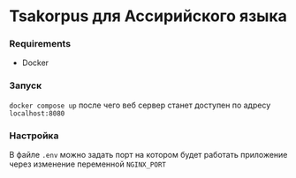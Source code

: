 # Tsakorpus для Ассирийского языка

### Requirements
 - Docker

### Запуск
`docker compose up` после чего веб сервер станет доступен по адресу `localhost:8080`

### Настройка
В файле `.env` можно задать порт на котором будет работать приложение через изменение переменной `NGINX_PORT`